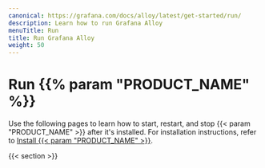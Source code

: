 ```yaml
---
canonical: https://grafana.com/docs/alloy/latest/get-started/run/
description: Learn how to run Grafana Alloy
menuTitle: Run
title: Run Grafana Alloy
weight: 50
---
```


# Run {{% param "PRODUCT_NAME" %}}

Use the following pages to learn how to start, restart, and stop {{< param "PRODUCT_NAME" >}} after it's installed.
For installation instructions, refer to [Install {{< param "PRODUCT_NAME" >}}][Install].

{{< section >}}

[Install]: ../install/

